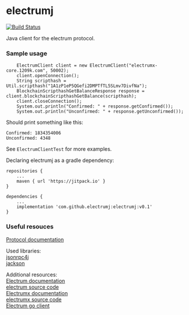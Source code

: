 # electrumj

[![Build Status](https://travis-ci.com/electrumj/electrumj.svg?branch=main)](https://travis-ci.org/electrumj/electrumj)

Java client for the electrum protocol.

### Sample usage

```
    ElectrumClient client = new ElectrumClient("electrumx-core.1209k.com", 50002);
    client.openConnection();
    String scripthash = Util.scripthash("1A1zP1eP5QGefi2DMPTfTL5SLmv7DivfNa");
    BlockchainScripthashGetBalanceResponse response = client.blockchainScripthashGetBalance(scripthash);
    client.closeConnection();
    System.out.println("Confirmed: " + response.getConfirmed());
    System.out.println("Unconfirmed: " + response.getUnconfirmed());
```

Should print something like this:

```
Confirmed: 1834354006
Unconfirmed: 4348
```

See `ElectrumClientTest` for more examples.

Declaring electrumj as a gradle dependency:
```
repositories {
    ...
    maven { url 'https://jitpack.io' }
}

dependencies {
    ...
    implementation 'com.github.electrumj:electrumj:v0.1'
}
```

### Useful resouces
[Protocol documentation](https://electrumx-spesmilo.readthedocs.io/en/latest/protocol-methods.html)
<br/>

Used libraries:<br/>
[jsonrpc4j](https://github.com/briandilley/jsonrpc4j) <br/>
[jackson](https://github.com/FasterXML/jackson)
<br/>

Additional resources:<br/>
[Electrum documentation](https://electrum.readthedocs.io/en/latest/faq.html) <br/>
[electrum source code](https://github.com/spesmilo/electrum) <br/>
[Electrumx documentation](https://electrumx-spesmilo.readthedocs.io/en/latest/) <br/>
[electrumx source code](https://github.com/spesmilo/electrumx) <br/>
[Electrum go client](https://github.com/checksum0/go-electrum)

 